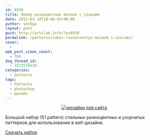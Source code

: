 ```yaml
---
id: 6550
title: Набор разноцветных мозаек с узорами
date: 2013-03-18T18:46:03+00:00
author: serEga
layout: post
guid: http://artslab.info/?p=6550
permalink: /patterns/nabor-raznocvetnyx-mozaek-s-uzorami/
cover:
  -
wpb_post_views_count:
  - 784
dsq_thread_id:
  - 1572576516
categories:
  - patterns
tags:
  - Patterns
  - photoshop
  - дизайн
---
```

<center>
  <a href="{{site.img_cdn}}/raznozvetnie_mozaiki.jpg"><img src="{{site.img_cdn}}/raznozvetnie_mozaiki-300x279.jpg" alt="мозайки для сайта" class="aligncenter size-medium wp-image-6551" srcset="{{site.img_cdn}}/raznozvetnie_mozaiki-300x279.jpg 300w, {{site.img_cdn}}/raznozvetnie_mozaiki.jpg 650w" sizes="(max-width: 300px) 100vw, 300px" /></a>
</center>

Большой набор (51 pattern) стильных разноцветных и узорчатых паттернов для использования в веб-дизайне.

[Скачать набор](http://brainleaf.eu/index.php/free-photoshop-patterns/51-free-cute-and-colorful-patterns-by-brainleaf)
